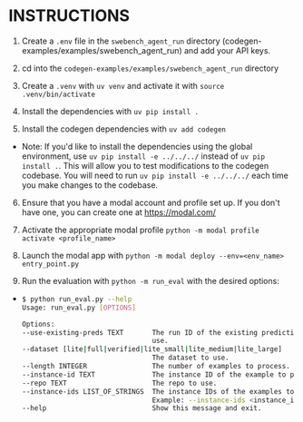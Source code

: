 # INSTRUCTIONS

1. Create a `.env` file in the `swebench_agent_run` directory (codegen-examples/examples/swebench_agent_run) and add your API keys.

1. cd into the `codegen-examples/examples/swebench_agent_run` directory

1. Create a `.venv` with `uv venv` and activate it with `source .venv/bin/activate`

1. Install the dependencies with `uv pip install .`

1. Install the codegen dependencies with `uv add codegen`

- Note: If you'd like to install the dependencies using the global environment, use `uv pip install -e ../../../` instead of `uv pip install .`. This will allow you to test modifications to the codegen codebase. You will need to run `uv pip install -e ../../../` each time you make changes to the codebase.

6. Ensure that you have a modal account and profile set up. If you don't have one, you can create one at https://modal.com/

1. Activate the appropriate modal profile `python -m modal profile activate <profile_name>`

1. Launch the modal app with `python -m modal deploy --env=<env_name> entry_point.py`

1. Run the evaluation with `python -m run_eval` with the desired options:

- ```bash
  $ python run_eval.py --help
  Usage: run_eval.py [OPTIONS]

  Options:
  --use-existing-preds TEXT       The run ID of the existing predictions to
                                  use.
  --dataset [lite|full|verified|lite_small|lite_medium|lite_large]
                                  The dataset to use.
  --length INTEGER                The number of examples to process.
  --instance-id TEXT              The instance ID of the example to process.
  --repo TEXT                     The repo to use.
  --instance-ids LIST_OF_STRINGS  The instance IDs of the examples to process.
                                  Example: --instance-ids <instance_id1>,<instance_id2>,...
  --help                          Show this message and exit.
  ```

